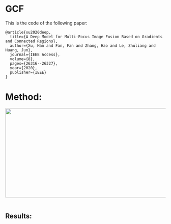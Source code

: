 # GCF
This is the code of the following paper:
```
@article{xu2020deep,
  title={A Deep Model for Multi-Focus Image Fusion Based on Gradients and Connected Regions},
  author={Xu, Han and Fan, Fan and Zhang, Hao and Le, Zhuliang and Huang, Jun},
  journal={IEEE Access},
  volume={8},
  pages={26316--26327},
  year={2020},
  publisher={IEEE}
}
```
# Method:
<div align=center><img src="https://github.com/hanna-xu/DDcGAN/blob/master/figures/framework.png" width="600" height="280"/></div><br>

## Results:
